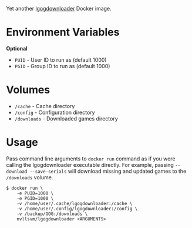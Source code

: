Yet another [lgogdownloader](https://github.com/Sude-/lgogdownloader) Docker image.

# Environment Variables

**Optional**
- ``PUID`` - User ID to run as (default 1000)
- ``PGID`` - Group ID to run as (default 1000)

# Volumes

- ``/cache`` - Cache directory
- ``/config`` - Configuration directory
- ``/downloads`` - Downloaded games directory

# Usage

Pass command line arguments to ``docker run`` command as if you were calling
the lgogdownloader executable directly. For example, passing
``--download --save-serials`` will download missing and updated games to the 
``/downloads`` volume.

```
$ docker run \
    -e PUID=1000 \
    -e PGID=1000 \
    -v /home/user/.cache/lgogdownloader:/cache \
    -v /home/user/.config/lgogdownloader:/config \
    -v /backup/GOG:/downloads \
    nvllsvm/lgogdownloader <ARGUMENTS>
```
